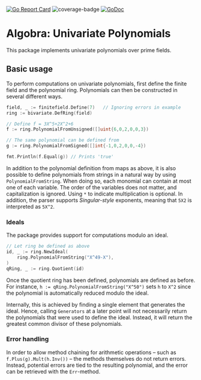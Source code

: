 [![Go Report Card](https://goreportcard.com/badge/github.com/ReneBoedker/algobra)](https://goreportcard.com/report/github.com/ReneBoedker/algobra)
![coverage-badge](https://img.shields.io/badge/coverage-93.3%25-brightgreen?cacheSeconds=86400&style=flat)
[![GoDoc](https://godoc.org/github.com/ReneBoedker/algobra/univariate?status.svg)](https://godoc.org/github.com/ReneBoedker/algobra/univariate)
# Algobra: Univariate Polynomials
This package implements univariate polynomials over prime fields.

## Basic usage
To perform computations on univariate polynomials, first define the finite field and the polynomial ring. Polynomials can then be constructed in several different ways.
```go
field, _ := finitefield.Define(7)	// Ignoring errors in example
ring := bivariate.DefRing(field)

// Define f = 3X^5+2X^2+6
f := ring.PolynomialFromUnsigned([]uint{6,0,2,0,0,3})

// The same polynomial can be defined from 
g := ring.PolynomialFromSigned([]int{-1,0,2,0,0,-4})

fmt.Println(f.Equal(g))	// Prints 'true'
```

In addition to the polynomial definition from maps as above, it is also possible to define polynomials from strings in a natural way by using `PolynomialFromString`. When doing so, each monomial can contain at most one of each variable. The order of the variables does not matter, and capitalization is ignored. Using `*` to indicate multiplication is optional. In addition, the parser supports _Singular-style_ exponents, meaning that `5X2` is interpreted as `5X^2`.

### Ideals
The package provides support for computations modulo an ideal.

``` go
// Let ring be defined as above
id, _ := ring.NewIdeal(
	ring.PolynomialFromString("X^49-X"),
)
qRing, _ := ring.Quotient(id)
```
Once the quotient ring has been defined, polynomials are defined as before. For instance, `h := qRing.PolynomialFromString("X^50")` sets `h` to `X^2` since the polynomial is automatically reduced modulo the ideal.

Internally, this is achieved by finding a single element that generates the ideal. Hence, calling `Generators` at a later point will not necessarily return the polynomials that were used to define the ideal. Instead, it will return the greatest common divisor of these polynomials.

### Error handling
In order to allow method chaining for arithmetic operations &ndash; such as `f.Plus(g).Mult(h.Inv())` &ndash; the methods themselves do not return errors. Instead, potential errors are tied to the resulting polynomial, and the error can be retrieved with the `Err`-method.

